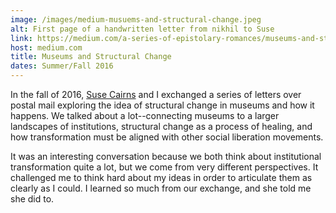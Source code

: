 ```yaml
---
image: /images/medium-musuems-and-structural-change.jpeg
alt: First page of a handwritten letter from nikhil to Suse
link: https://medium.com/a-series-of-epistolary-romances/museums-and-structural-change-1bf98e2c2db7
host: medium.com
title: Museums and Structural Change
dates: Summer/Fall 2016
---
```

In the fall of 2016, [Suse Cairns](https://museumgeek.xyz/) and I exchanged a series of letters over postal mail exploring the idea of structural change in museums and how it happens. We talked about a lot--connecting museums to a larger landscapes of institutions, structural change as a process of healing, and how transformation must be aligned with other social liberation movements.

It was an interesting conversation because we both think about institutional transformation quite a lot, but we come from very different perspectives. It challenged me to think hard about my ideas in order to articulate them as clearly as I could. I learned so much from our exchange, and she told me she did to.
